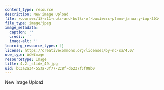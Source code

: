 ```yaml
---
content_type: resource
description: New image Upload
file: /courses/15-s21-nuts-and-bolts-of-business-plans-january-iap-2014/b63a2a34553a3f77228fd6237f3f08b0_4.2._slide_49.jpg
file_type: image/jpeg
image_metadata:
  caption: ''
  credit: ''
  image-alt: ''
learning_resource_types: []
license: https://creativecommons.org/licenses/by-nc-sa/4.0/
ocw_type: OCWImage
resourcetype: Image
title: 4.2._slide_49.jpg
uid: b63a2a34-553a-3f77-228f-d6237f3f08b0
---
```

New image Upload